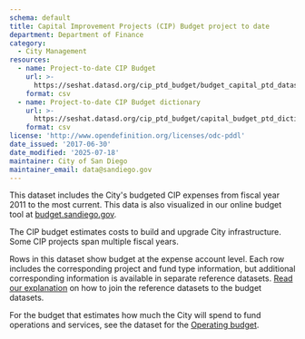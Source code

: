 ```yaml
---
schema: default
title: Capital Improvement Projects (CIP) Budget project to date
department: Department of Finance
category:
  - City Management
resources:
  - name: Project-to-date CIP Budget
    url: >-
      https://seshat.datasd.org/cip_ptd_budget/budget_capital_ptd_datasd.csv
    format: csv
  - name: Project-to-date CIP Budget dictionary
    url: >-
      https://seshat.datasd.org/cip_ptd_budget/capital_budget_ptd_dictionary_datasd.csv
    format: csv
license: 'http://www.opendefinition.org/licenses/odc-pddl'
date_issued: '2017-06-30'
date_modified: '2025-07-18'
maintainer: City of San Diego
maintainer_email: data@sandiego.gov
---
```

This dataset includes the City's budgeted CIP expenses from fiscal year 2011 to the most current. This data is also visualized in our online budget tool at [budget.sandiego.gov](https://budget.sandiego.gov/transparency#/).
<!--more-->

The CIP budget estimates costs to build and upgrade City infrastructure. Some CIP projects span multiple fiscal years.

Rows in this dataset show budget at the expense account level. Each row includes the corresponding project and fund type information, but additional corresponding information is available in separate reference datasets. [Read our explanation](/budget-topic/) on how to join the reference datasets to the budget datasets.

For the budget that estimates how much the City will spend to fund operations and services, see the dataset for the [Operating budget](/datasets/operating-budget/).